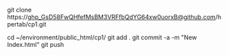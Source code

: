 git clone https://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@github.com/hpertab/cp1.git

cd ~/environment/public_html/cp1/
git add .
git commit -a -m "New Index.html"
git push
